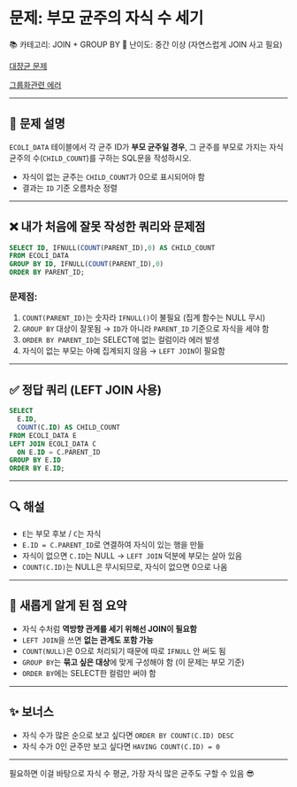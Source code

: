 # 문제: 부모 균주의 자식 수 세기
📚 카테고리: JOIN + GROUP BY
🧩 난이도: 중간 이상 (자연스럽게 JOIN 사고 필요)


[대쟝균 문제](https://school.programmers.co.kr/learn/courses/30/lessons/299305)

[그룹화관련 에러](../../Theory/select.md)


---

## 📄 문제 설명

`ECOLI_DATA` 테이블에서 각 균주 ID가 **부모 균주일 경우**,
그 균주를 부모로 가지는 자식 균주의 수(`CHILD_COUNT`)를 구하는 SQL문을 작성하시오.
- 자식이 없는 균주는 `CHILD_COUNT`가 0으로 표시되어야 함
- 결과는 `ID` 기준 오름차순 정렬

---

## ❌ 내가 처음에 잘못 작성한 쿼리와 문제점

```sql
SELECT ID, IFNULL(COUNT(PARENT_ID),0) AS CHILD_COUNT
FROM ECOLI_DATA
GROUP BY ID, IFNULL(COUNT(PARENT_ID),0)
ORDER BY PARENT_ID;
```

### 문제점:
1. `COUNT(PARENT_ID)`는 숫자라 `IFNULL()`이 불필요 (집계 함수는 NULL 무시)
2. `GROUP BY` 대상이 잘못됨 → `ID`가 아니라 `PARENT_ID` 기준으로 자식을 세야 함
3. `ORDER BY PARENT_ID`는 SELECT에 없는 컬럼이라 에러 발생
4. 자식이 없는 부모는 아예 집계되지 않음 → `LEFT JOIN`이 필요함

---

## ✅ 정답 쿼리 (LEFT JOIN 사용)

```sql
SELECT
  E.ID,
  COUNT(C.ID) AS CHILD_COUNT
FROM ECOLI_DATA E
LEFT JOIN ECOLI_DATA C
  ON E.ID = C.PARENT_ID
GROUP BY E.ID
ORDER BY E.ID;
```

---

## 🔍 해설
- `E`는 부모 후보 / `C`는 자식
- `E.ID = C.PARENT_ID`로 연결하여 자식이 있는 행을 만듦
- 자식이 없으면 `C.ID`는 NULL → `LEFT JOIN` 덕분에 부모는 살아 있음
- `COUNT(C.ID)`는 NULL은 무시되므로, 자식이 없으면 0으로 나옴

---

## 📌 새롭게 알게 된 점 요약
- 자식 수처럼 **역방향 관계를 세기 위해선 JOIN이 필요함**
- `LEFT JOIN`을 쓰면 **없는 관계도 포함 가능**
- `COUNT(NULL)`은 0으로 처리되기 때문에 따로 `IFNULL` 안 써도 됨
- `GROUP BY`는 **묶고 싶은 대상**에 맞게 구성해야 함 (이 문제는 부모 기준)
- `ORDER BY`에는 SELECT한 컬럼만 써야 함

---

## ✨ 보너스
- 자식 수가 많은 순으로 보고 싶다면 `ORDER BY COUNT(C.ID) DESC`
- 자식 수가 0인 균주만 보고 싶다면 `HAVING COUNT(C.ID) = 0`

---

필요하면 이걸 바탕으로 자식 수 평균, 가장 자식 많은 균주도 구할 수 있음 😎

